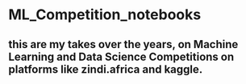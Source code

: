 # ML_Competition_notebooks
## this are my takes over the years, on Machine Learning and Data Science Competitions on platforms like zindi.africa and kaggle.

